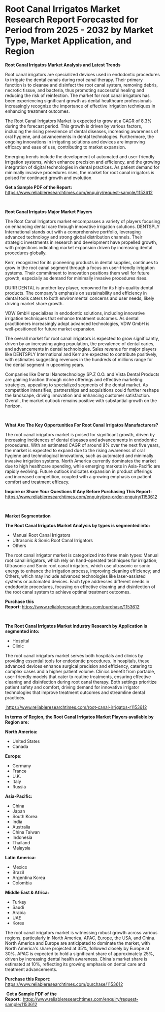 <p><h1>Root Canal Irrigatos Market Research Report Forecasted for Period from 2025 -  2032 by Market Type, Market Application, and Region</h1></p><p><strong>Root Canal Irrigatos Market Analysis and Latest Trends</strong></p>
<p><p>Root canal irrigators are specialized devices used in endodontic procedures to irrigate the dental canals during root canal therapy. Their primary function is to cleanse and disinfect the root canal system, removing debris, necrotic tissue, and bacteria, thus promoting successful healing and reducing the risk of reinfection. The market for root canal irrigators has been experiencing significant growth as dental healthcare professionals increasingly recognize the importance of effective irrigation techniques in enhancing treatment outcomes.</p><p>The Root Canal Irrigators Market is expected to grow at a CAGR of 8.3% during the forecast period. This growth is driven by various factors, including the rising prevalence of dental diseases, increasing awareness of oral hygiene, and advancements in dental technologies. Furthermore, the ongoing innovations in irrigating solutions and devices are improving efficacy and ease of use, contributing to market expansion. </p><p>Emerging trends include the development of automated and user-friendly irrigation systems, which enhance precision and efficiency, and the growing integration of digital technologies in dental practices. As patient demand for minimally invasive procedures rises, the market for root canal irrigators is poised for continued growth and evolution.</p></p>
<p><strong>Get a Sample PDF of the Report:&nbsp;</strong> <a href="https://www.reliableresearchtimes.com/enquiry/request-sample/1153612?utm_campaign=3585&utm_medium=2&utm_source=Github&utm_content=ia&utm_term=14042025&utm_id=root-canal-irrigatos">https://www.reliableresearchtimes.com/enquiry/request-sample/1153612</a></p>
<p>&nbsp;</p>
<p><strong>Root Canal Irrigatos Major Market Players</strong></p>
<p><p>The Root Canal Irrigators market encompasses a variety of players focusing on enhancing dental care through innovative irrigation solutions. DENTSPLY International stands out with a comprehensive portfolio, leveraging advanced technology and strong global distribution channels. Their strategic investments in research and development have propelled growth, with projections indicating market expansion driven by increasing dental procedures globally.</p><p>Kerr, recognized for its pioneering products in dental supplies, continues to grow in the root canal segment through a focus on user-friendly irrigation systems. Their commitment to innovation positions them well for future growth, especially as demand for minimally invasive procedures rises.</p><p>DURR DENTAL is another key player, renowned for its high-quality dental products. The company's emphasis on sustainability and efficiency in dental tools caters to both environmental concerns and user needs, likely driving market share growth.</p><p>VDW GmbH specializes in endodontic solutions, including innovative irrigation techniques that enhance treatment outcomes. As dental practitioners increasingly adopt advanced technologies, VDW GmbH is well-positioned for future market expansion.</p><p>The overall market for root canal irrigators is expected to grow significantly, driven by an increasing aging population, the prevalence of dental caries, and advancements in dental technologies. Sales revenue for major players like DENTSPLY International and Kerr are expected to contribute positively, with estimates suggesting revenues in the hundreds of millions range for the dental segment in upcoming years.</p><p>Companies like Dental Nanotechnology SP.Z O.O. and Vista Dental Products are gaining traction through niche offerings and effective marketing strategies, appealing to specialized segments of the dental market. As competition intensifies, partnerships and acquisitions could further reshape the landscape, driving innovation and enhancing customer satisfaction. Overall, the market outlook remains positive with substantial growth on the horizon.</p></p>
<p>&nbsp;</p>
<p><strong>What Are The Key Opportunities For Root Canal Irrigatos Manufacturers?</strong></p>
<p><p>The root canal irrigators market is poised for significant growth, driven by increasing incidences of dental diseases and advancements in endodontic procedures. With an estimated CAGR of around 8% over the next five years, the market is expected to expand due to the rising awareness of oral hygiene and technological innovations, such as automated and minimally invasive irrigation systems. North America currently dominates the market due to high healthcare spending, while emerging markets in Asia-Pacific are rapidly evolving. Future outlook indicates expansion in product offerings and increased competition, coupled with a growing emphasis on patient comfort and treatment efficacy.</p></p>
<p><strong>Inquire or Share Your Questions If Any Before Purchasing This Report:</strong> <a href="https://www.reliableresearchtimes.com/enquiry/pre-order-enquiry/1153612?utm_campaign=3585&utm_medium=2&utm_source=Github&utm_content=ia&utm_term=14042025&utm_id=root-canal-irrigatos">https://www.reliableresearchtimes.com/enquiry/pre-order-enquiry/1153612</a></p>
<p>&nbsp;</p>
<p><strong>Market Segmentation</strong></p>
<p><strong>The Root Canal Irrigatos Market Analysis by types is segmented into:</strong></p>
<p><ul><li>Manual Root Canal Irrigators</li><li>Ultrasonic & Sonic Root Canal Irrigators</li><li>Others</li></ul></p>
<p><p>The root canal irrigator market is categorized into three main types: Manual root canal irrigators, which rely on hand-operated techniques for irrigation; Ultrasonic and Sonic root canal irrigators, which use ultrasonic or sonic energy to enhance the irrigation process, improving cleaning efficiency; and Others, which may include advanced technologies like laser-assisted systems or automated devices. Each type addresses different needs in endodontic procedures, focusing on effective cleaning and disinfection of the root canal system to achieve optimal treatment outcomes.</p></p>
<p><strong>Purchase this Report:&nbsp;</strong><a href="https://www.reliableresearchtimes.com/purchase/1153612?utm_campaign=3585&utm_medium=2&utm_source=Github&utm_content=ia&utm_term=14042025&utm_id=root-canal-irrigatos">https://www.reliableresearchtimes.com/purchase/1153612</a></p>
<p>&nbsp;</p>
<p><strong>The Root Canal Irrigatos Market Industry Research by Application is segmented into:</strong></p>
<p><ul><li>Hospital</li><li>Clinic</li></ul></p>
<p><p>The root canal irrigators market serves both hospitals and clinics by providing essential tools for endodontic procedures. In hospitals, these advanced devices enhance surgical precision and efficiency, catering to complex cases and a higher patient volume. Clinics benefit from portable, user-friendly models that cater to routine treatments, ensuring effective cleaning and disinfection during root canal therapy. Both settings prioritize patient safety and comfort, driving demand for innovative irrigator technologies that improve treatment outcomes and streamline dental practices.</p></p>
<p><a href="https://www.reliableresearchtimes.com/root-canal-irrigatos-r1153612?utm_campaign=3585&utm_medium=2&utm_source=Github&utm_content=ia&utm_term=14042025&utm_id=root-canal-irrigatos">&nbsp;https://www.reliableresearchtimes.com/root-canal-irrigatos-r1153612</a></p>
<p><strong>In terms of Region, the Root Canal Irrigatos Market Players available by Region are:</strong></p>
<p>
    <p> <strong> North America: </strong>
        <ul>
            <li>United States</li>
            <li>Canada</li>
        </ul>
        </p> 
    <p> <strong> Europe: </strong>
        <ul>
            <li>Germany</li>
            <li>France</li>
            <li>U.K.</li>
            <li>Italy</li>
            <li>Russia</li>
        </ul>
        </p> 
    <p> <strong> Asia-Pacific: </strong>
        <ul>
            <li>China</li>
            <li>Japan</li>
            <li>South Korea</li>
            <li>India</li>
            <li>Australia</li>
            <li>China Taiwan</li>
            <li>Indonesia</li>
            <li>Thailand</li>
            <li>Malaysia</li>
        </ul>
        </p> 
    <p> <strong> Latin America: </strong>
        <ul>
            <li>Mexico</li>
            <li>Brazil</li>
            <li>Argentina Korea</li>
            <li>Colombia</li>
        </ul>
        </p> 
    <p> <strong> Middle East & Africa: </strong>
        <ul>
            <li>Turkey</li>
            <li>Saudi</li>
            <li>Arabia</li>
            <li>UAE</li>
            <li>Korea</li>
        </ul>
    </p>
    </p>
<p><p>The root canal irrigators market is witnessing robust growth across various regions, particularly in North America, APAC, Europe, the USA, and China. North America and Europe are anticipated to dominate the market, with North America's share projected at 35%, followed closely by Europe at 30%. APAC is expected to hold a significant share of approximately 25%, driven by increasing dental health awareness. China's market share is estimated at 10%, reflecting its growing emphasis on dental care and treatment advancements.</p></p>
<p><strong>Purchase this Report: </strong><a href="https://www.reliableresearchtimes.com/purchase/1153612?utm_campaign=3585&utm_medium=2&utm_source=Github&utm_content=ia&utm_term=14042025&utm_id=root-canal-irrigatos">https://www.reliableresearchtimes.com/purchase/1153612</a></p>
<p>&nbsp;<strong>Get a Sample PDF of the Report:&nbsp;&nbsp;</strong><a href="https://www.reliableresearchtimes.com/enquiry/request-sample/1153612?utm_campaign=3585&utm_medium=2&utm_source=Github&utm_content=ia&utm_term=14042025&utm_id=root-canal-irrigatos">https://www.reliableresearchtimes.com/enquiry/request-sample/1153612</a></p>
<p><strong></strong></p>
<p><p></p><p></p><p></p></p>